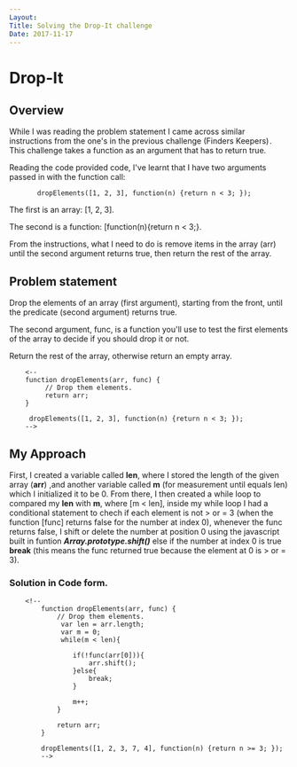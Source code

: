 ```yaml
---
Layout:
Title: Solving the Drop-It challenge
Date: 2017-11-17
---
```


# Drop-It

## Overview

While I was reading the problem statement I came across similar instructions from the one's in the previous challenge (Finders Keepers) . 
This challenge takes a function as an argument that has to return true.

Reading the code provided code, I've learnt that I have two arguments passed in with the function call:

           dropElements([1, 2, 3], function(n) {return n < 3; });

The first is an array: [1, 2, 3].

The second is a function: [function(n){return n < 3;}.

From the instructions, what I need to do is remove items in the array (arr) until the second argument returns true, then return the rest of the array.

## Problem statement

Drop the elements of an array (first argument), starting from the front, until the predicate (second argument) returns true.

The second argument, func, is a function you'll use to test the first elements of the array to decide if you should drop it or not.

Return the rest of the array, otherwise return an empty array.

        <--
        function dropElements(arr, func) {
             // Drop them elements.
             return arr;
        }

         dropElements([1, 2, 3], function(n) {return n < 3; });
        -->


## My Approach

First, I created a variable called **len**, where I stored the length of the given array (**arr**) ,and another variable called **m** (for measurement until equals len) which I initialized it to be 0. 
From there, I then created a while loop to compared my **len** with **m**, where [m < len], inside my while loop I had a conditional statement to chech if each element is not > or = 3 (when the function [func] returns false for the number at index 0), whenever the func returns false, I shift or delete the number at position 0 using the javascript built in funtion ***Array.prototype.shift()*** else if the number at index 0 is true **break** (this means the func returned true because the element at 0 is > or = 3).

   ### Solution in Code form.

        <!-- 
            function dropElements(arr, func) {
                // Drop them elements.
                 var len = arr.length;
                 var m = 0;
                 while(m < len){
    
                    if(!func(arr[0])){
                        arr.shift();
                    }else{
                        break;
                    }
    
                    m++;
                }
  
                return arr;
            }

            dropElements([1, 2, 3, 7, 4], function(n) {return n >= 3; }); 
            -->